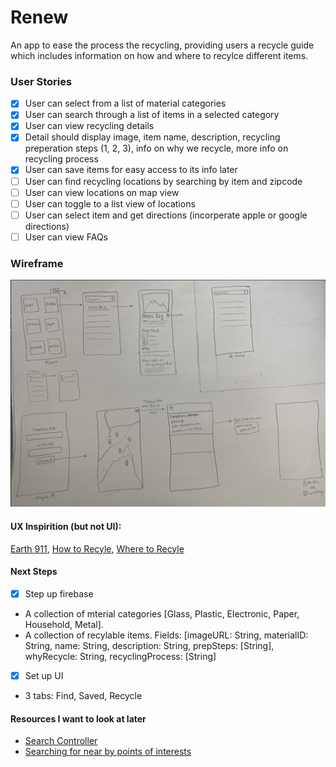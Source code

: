 # Renew
An app to ease the process the recycling, providing users a recycle guide which includes information on how and where to recylce different items.

### User Stories 

- [x] User can select from a list of material categories 
- [x] User can search through a list of items in a selected category 
- [x] User can view recycling details 
- [x] Detail should display image, item name, description, recycling preperation steps (1, 2, 3), info on why we recycle, more info on recycling process 
- [x] User can save items for easy access to its info later 
- [ ] User can find recycling locations by searching by item and zipcode
- [ ] User can view locations on map view 
- [ ] User can toggle to a list view of locations 
- [ ] User can select item and get directions (incorperate apple or google directions)
- [ ] User can view FAQs 

### Wireframe 
![image](media/wireframe.png)

#### UX Inspirition (but not UI): 
[Earth 911](https://earth911.com/), [How to Recyle](https://earth911.com/recycling-center-search-guides/?utm_source=earth911-header&utm_medium=top-navigation-menu&utm_campaign=top-nav-recycle-guide-button), [Where to Recyle](https://search.earth911.com/?utm_source=earth911-header&utm_medium=top-navigation-menu&utm_campaign=top-nav-recycle-search-button)


#### Next Steps 
- [x] Step up firebase 
- A collection of mterial categories [Glass, Plastic, Electronic, Paper, Household, Metal].
- A collection of recylable items. Fields: [imageURL: String, materialID: String, name: String, description: String, prepSteps: [String], whyRecycle: String, recyclingProcess: [String]

- [x] Set up UI 
- 3 tabs: Find, Saved, Recycle


#### Resources I want to look at later 
- [Search Controller](https://developer.apple.com/documentation/uikit/view_controllers/displaying_searchable_content_by_using_a_search_controller)
- [Searching for near by points of interests](https://developer.apple.com/documentation/mapkit/searching_for_nearby_points_of_interest)

